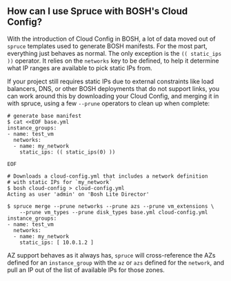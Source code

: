 ## How can I use Spruce with BOSH's Cloud Config?

With the introduction of Cloud Config in BOSH, a lot of data
moved out of `spruce` templates used to generate BOSH manifests.
For the most part, everything just behaves as normal. The only
exception is the `(( static_ips ))` operator. It relies on
the `networks` key to be defined, to help it determine what
IP ranges are available to pick static IPs from.

If your project still requires static IPs due to external constraints
like load balancers, DNS, or other BOSH deployments that do not
support links, you can work around this by downloading your Cloud Config,
and merging it in with spruce, using a few `--prune` operators to clean
up when complete:

```
# generate base manifest
$ cat <<EOF base.yml
instance_groups:
- name: test_vm
  networks:
  - name: my_network
    static_ips: (( static_ips(0) ))

EOF

# Downloads a cloud-config.yml that includes a network definition
# with static IPs for `my_network`
$ bosh cloud-config > cloud-config.yml
Acting as user 'admin' on 'Bosh Lite Director'

$ spruce merge --prune networks --prune azs --prune vm_extensions \
    --prune vm_types --prune disk_types base.yml cloud-config.yml
instance_groups:
- name: test_vm
  networks:
  - name: my_network
    static_ips: [ 10.0.1.2 ]
```

AZ support behaves as it always has, `spruce` will cross-reference the
AZs defined for an `instance_group` with the `az` or `azs` defined for
the `network`, and pull an IP out of the list of available IPs for those
zones.
